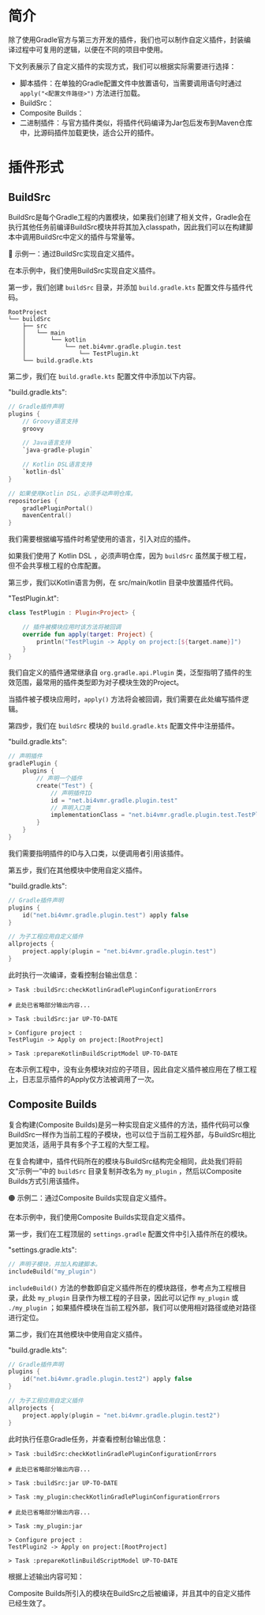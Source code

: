 # 简介
除了使用Gradle官方与第三方开发的插件，我们也可以制作自定义插件，封装编译过程中可复用的逻辑，以便在不同的项目中使用。

下文列表展示了自定义插件的实现方式，我们可以根据实际需要进行选择：

- 脚本插件：在单独的Gradle配置文件中放置语句，当需要调用语句时通过 `apply("<配置文件路径>")` 方法进行加载。
- BuildSrc：
- Composite Builds：
- 二进制插件：与官方插件类似，将插件代码编译为Jar包后发布到Maven仓库中，比源码插件加载更快，适合公开的插件。


# 插件形式
## BuildSrc
BuildSrc是每个Gradle工程的内置模块，如果我们创建了相关文件，Gradle会在执行其他任务前编译BuildSrc模块并将其加入classpath，因此我们可以在构建脚本中调用BuildSrc中定义的插件与常量等。

🔴 示例一：通过BuildSrc实现自定义插件。

在本示例中，我们使用BuildSrc实现自定义插件。

第一步，我们创建 `buildSrc` 目录，并添加 `build.gradle.kts` 配置文件与插件代码。

```text
RootProject
└── buildSrc
    ├── src
    │   └── main
    │       └── kotlin
    │           └── net.bi4vmr.gradle.plugin.test
    │               └── TestPlugin.kt
    └── build.gradle.kts
```

第二步，我们在 `build.gradle.kts` 配置文件中添加以下内容。

"build.gradle.kts":

```kotlin
// Gradle插件声明
plugins {
    // Groovy语言支持
    groovy

    // Java语言支持
    `java-gradle-plugin`

    // Kotlin DSL语言支持
    `kotlin-dsl`
}

// 如果使用Kotlin DSL，必须手动声明仓库。
repositories {
    gradlePluginPortal()
    mavenCentral()
}
```

我们需要根据编写插件时希望使用的语言，引入对应的插件。

如果我们使用了 Kotlin DSL ，必须声明仓库，因为 `buildSrc` 虽然属于根工程，但不会共享根工程的仓库配置。

第三步，我们以Kotlin语言为例，在 src/main/kotlin 目录中放置插件代码。


"TestPlugin.kt":

```kotlin
class TestPlugin : Plugin<Project> {

    // 插件被模块应用时该方法将被回调
    override fun apply(target: Project) {
        println("TestPlugin -> Apply on project:[${target.name}]")
    }
}
```

我们自定义的插件通常继承自 `org.gradle.api.Plugin` 类，泛型指明了插件的生效范围，最常用的插件类型即为对子模块生效的Project。

当插件被子模块应用时，`apply()` 方法将会被回调，我们需要在此处编写插件逻辑。

第四步，我们在 `buildSrc` 模块的 `build.gradle.kts` 配置文件中注册插件。

"build.gradle.kts":

```kotlin
// 声明插件
gradlePlugin {
    plugins {
        // 声明一个插件
        create("Test") {
            // 声明插件ID
            id = "net.bi4vmr.gradle.plugin.test"
            // 声明入口类
            implementationClass = "net.bi4vmr.gradle.plugin.test.TestPlugin"
        }
    }
}
```

我们需要指明插件的ID与入口类，以便调用者引用该插件。

第五步，我们在其他模块中使用自定义插件。


"build.gradle.kts":

```kotlin
// Gradle插件声明
plugins {
    id("net.bi4vmr.gradle.plugin.test") apply false
}

// 为子工程应用自定义插件
allprojects {
    project.apply(plugin = "net.bi4vmr.gradle.plugin.test")
}
```

此时执行一次编译，查看控制台输出信息：



```text
> Task :buildSrc:checkKotlinGradlePluginConfigurationErrors

# 此处已省略部分输出内容...

> Task :buildSrc:jar UP-TO-DATE

> Configure project :
TestPlugin -> Apply on project:[RootProject]

> Task :prepareKotlinBuildScriptModel UP-TO-DATE
```

在本示例工程中，没有业务模块对应的子项目，因此自定义插件被应用在了根工程上，日志显示插件的Apply仅方法被调用了一次。



## Composite Builds
复合构建(Composite Builds)是另一种实现自定义插件的方法，插件代码可以像BuildSrc一样作为当前工程的子模块，也可以位于当前工程外部，与BuildSrc相比更加灵活，适用于具有多个子工程的大型工程。

在复合构建中，插件代码所在的模块与BuildSrc结构完全相同，此处我们将前文“示例一”中的 `buildSrc` 目录复制并改名为 `my_plugin` ，然后以Composite Builds方式引用该插件。

🟠 示例二：通过Composite Builds实现自定义插件。

在本示例中，我们使用Composite Builds实现自定义插件。

第一步，我们在工程顶层的 `settings.gradle` 配置文件中引入插件所在的模块。

"settings.gradle.kts":

```kotlin
// 声明子模块，并加入构建脚本。
includeBuild("my_plugin")
```

`includeBuild()` 方法的参数即自定义插件所在的模块路径，参考点为工程根目录，此处 `my_plugin` 目录作为根工程的子目录，因此可以记作 `my_plugin` 或 `./my_plugin` ；如果插件模块在当前工程外部，我们可以使用相对路径或绝对路径进行定位。

第二步，我们在其他模块中使用自定义插件。

"build.gradle.kts":

```kotlin
// Gradle插件声明
plugins {
    id("net.bi4vmr.gradle.plugin.test2") apply false
}

// 为子工程应用自定义插件
allprojects {
    project.apply(plugin = "net.bi4vmr.gradle.plugin.test2")
}
```

此时执行任意Gradle任务，并查看控制台输出信息：

```text
> Task :buildSrc:checkKotlinGradlePluginConfigurationErrors

# 此处已省略部分输出内容...

> Task :buildSrc:jar UP-TO-DATE

> Task :my_plugin:checkKotlinGradlePluginConfigurationErrors

# 此处已省略部分输出内容...

> Task :my_plugin:jar

> Configure project :
TestPlugin2 -> Apply on project:[RootProject]

> Task :prepareKotlinBuildScriptModel UP-TO-DATE
```

根据上述输出内容可知：

Composite Builds所引入的模块在BuildSrc之后被编译，并且其中的自定义插件已经生效了。
